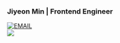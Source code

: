 
<div align="left">
<h3>Jiyeon Min | Frontend Engineer </h3>

[![EMAIL](https://img.shields.io/badge/-teta1dev@gmail.com-EA4335?style=flat-square&logo=Gmail&logoColor=white)](mailto:teta1dev@gmail.com) </br> ![](https://komarev.com/ghpvc/?username=JiyeonMin&color=grey) 

</div>
